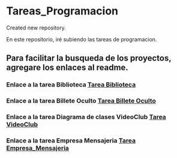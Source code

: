 # Tareas_Programacion
Created new repository.

En este repositorio, iré subiendo las tareas de programacion.
## Para facilitar la busqueda de los proyectos, agregare los enlaces al readme.

### Enlace a la tarea Biblioteca [Tarea Biblioteca](src/BilleteOculto/)
### Enlace a la tarea Billete Oculto [Tarea Billete Oculto](src/BilleteOculto/)
### Enlace a la tarea Diagrama de clases VideoClub [Tarea VideoClub](src/VideoClub/)
### Enlace a la tarea Empresa Mensajeria [Tarea Empresa_Mensajeria](src/Empresa_Mensajeria/)
